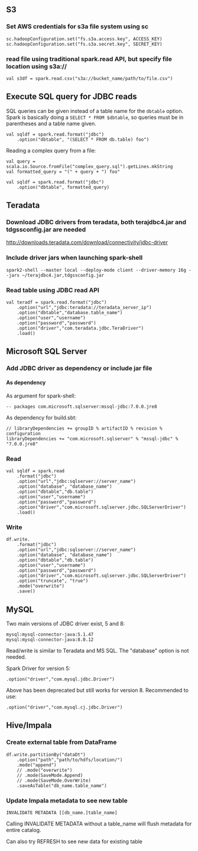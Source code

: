 ## S3

### Set AWS credentials for s3a file system using sc

    sc.hadoopConfiguration.set("fs.s3a.access.key", ACCESS_KEY)
    sc.hadoopConfiguration.set("fs.s3a.secret.key", SECRET_KEY)

### read file using traditional spark.read API, but specify file location using s3a://
    val s3df = spark.read.csv("s3a://bucket_name/path/to/file.csv")

## Execute SQL query for JDBC reads

SQL queries can be given instead of a table name for the `dbtable` option.  Spark is basically doing a `SELECT * FROM $dbtable`, so queries must be in parentheses and a table name given.

```
val sqldf = spark.read.format("jdbc")
    .option("dbtable", "(SELECT * FROM db.table) foo")
```
Reading a complex query from a file:
```
val query = scala.io.Source.fromFile("complex_query.sql").getLines.mkString
val formatted_query = "(" + query + ") foo"

val sqldf = spark.read.format("jdbc")
    .option("dbtable", formatted_query)
```

## Teradata

### Download JDBC drivers from teradata, both terajdbc4.jar and tdgssconfig.jar are needed

http://downloads.teradata.com/download/connectivity/jdbc-driver

### Include driver jars when launching spark-shell

```
spark2-shell --master local --deploy-mode client --driver-memory 16g --jars ~/terajdbc4.jar,tdgssconfig.jar
```

### Read table using JDBC read API

```
val teradf = spark.read.format("jdbc")
    .option("url","jdbc:teradata://teradata_server_ip")
    .option("dbtable","database.table_name")
    .option("user","username")
    .option("password","password")
    .option("driver","com.teradata.jdbc.TeraDriver")
    .load()
```
## Microsoft SQL Server

### Add JDBC driver as dependency or include jar file

#### As dependency
As argument for spark-shell:
```
-- packages com.microsoft.sqlserver:mssql-jdbc:7.0.0.jre8
```
As dependency for build.sbt:
```
// libraryDependencies += groupID % artifactID % revision % configuration
libraryDependencies += "com.microsoft.sqlserver" % "mssql-jdbc" % "7.0.0.jre8"
```

### Read
```
val sqldf = spark.read
    .format("jdbc")
    .option("url","jdbc:sqlserver://server_name")
    .option("database", "database_name")
    .option("dbtable","db.table")
    .option("user","username")
    .option("password","password")
    .option("driver","com.microsoft.sqlserver.jdbc.SQLServerDriver")
    .load()
```

### Write
```
df.write.
    .format("jdbc")
    .option("url","jdbc:sqlserver://server_name")
    .option("database", "database_name")
    .option("dbtable","db.table")
    .option("user","username")
    .option("password","password")
    .option("driver","com.microsoft.sqlserver.jdbc.SQLServerDriver")
    .option("truncate", "true")
    .mode("overwrite")
    .save()
```

## MySQL

Two main versions of JDBC driver exist, 5 and 8:
```
mysql:mysql-connector-java:5.1.47
mysql:mysql-connector-java:8.0.12
```
Read/write is similar to Teradata and MS SQL.  The "database" option is not needed.

Spark Driver for version 5:
```
.option("driver","com.mysql.jdbc.Driver")
```
Above has been deprecated but still works for version 8.  Recommended to use:
```
.option("driver","com.mysql.cj.jdbc.Driver")
```

## Hive/Impala

### Create external table from DataFrame

```
df.write.partitionBy("dataDt")
    .option("path","path/to/hdfs/location/")
    .mode("append")
    // .mode("overwrite")
    // .mode(SaveMode.Append)
    // .mode(SaveMode.OverWrite)
    .saveAsTable("db_name.table_name")
```

### Update Impala metadata to see new table
```
INVALIDATE METADATA [[db_name.]table_name]
```
Calling INVALIDATE METADATA without a table_name will flush metadata for entire catalog.

Can also try REFRESH to see new data for existing table
